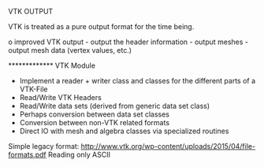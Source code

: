   
  
  VTK OUTPUT 
  
  VTK is treated as a pure output format for the time being.
  
  o improved VTK output
    - output the header information
    - output meshes 
    - output mesh data (vertex values, etc.)
    
  
  
  ************* VTK Module
  - Implement a reader + writer class
    and classes for the different parts of a VTK-File
  - Read/Write VTK Headers
  - Read/Write data sets (derived from generic data set class)
  - Perhaps conversion between data set classes
  - Conversion between non-VTK related formats
  - Direct IO with mesh and algebra classes via specialized routines 
  
  Simple legacy format:
    http://www.vtk.org/wp-content/uploads/2015/04/file-formats.pdf
    Reading only ASCII
  
  